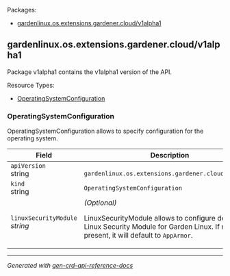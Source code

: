 <p>Packages:</p>
<ul>
<li>
<a href="#gardenlinux.os.extensions.gardener.cloud%2fv1alpha1">gardenlinux.os.extensions.gardener.cloud/v1alpha1</a>
</li>
</ul>
<h2 id="gardenlinux.os.extensions.gardener.cloud/v1alpha1">gardenlinux.os.extensions.gardener.cloud/v1alpha1</h2>
<p>
<p>Package v1alpha1 contains the v1alpha1 version of the API.</p>
</p>
Resource Types:
<ul><li>
<a href="#gardenlinux.os.extensions.gardener.cloud/v1alpha1.OperatingSystemConfiguration">OperatingSystemConfiguration</a>
</li></ul>
<h3 id="gardenlinux.os.extensions.gardener.cloud/v1alpha1.OperatingSystemConfiguration">OperatingSystemConfiguration
</h3>
<p>
<p>OperatingSystemConfiguration allows to specify configuration for the operating system.</p>
</p>
<table>
<thead>
<tr>
<th>Field</th>
<th>Description</th>
</tr>
</thead>
<tbody>
<tr>
<td>
<code>apiVersion</code></br>
string</td>
<td>
<code>
gardenlinux.os.extensions.gardener.cloud/v1alpha1
</code>
</td>
</tr>
<tr>
<td>
<code>kind</code></br>
string
</td>
<td><code>OperatingSystemConfiguration</code></td>
</tr>
<tr>
<td>
<code>linuxSecurityModule</code></br>
<em>
string
</em>
</td>
<td>
<em>(Optional)</em>
<p>LinuxSecurityModule allows to configure default Linux Security Module for Garden Linux. If not present, it will default to <code>AppArmor</code>.</p>
</td>
</tr>
</tbody>
</table>
<hr/>
<p><em>
Generated with <a href="https://github.com/ahmetb/gen-crd-api-reference-docs">gen-crd-api-reference-docs</a>
</em></p>
